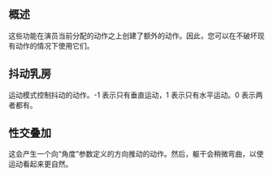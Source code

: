 ## 概述
这些功能在演员当前分配的动作之上创建了额外的动作。因此，您可以在不破坏现有动作的情况下使用它们。

## 抖动乳房
运动模式控制抖动的动作。-1 表示只有垂直运动，1 表示只有水平运动。0 表示两者都有。

## 性交叠加
这会产生一个向“角度”参数定义的方向推动的动作。然后，躯干会稍微弯曲，以使运动看起来更自然。